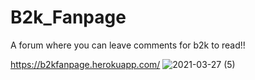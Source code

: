 # B2k_Fanpage
A forum where you can leave comments for b2k to read!!

https://b2kfanpage.herokuapp.com/
![2021-03-27 (5)](https://user-images.githubusercontent.com/77415322/115318193-43614780-a14b-11eb-90be-f00841e669e8.png)
